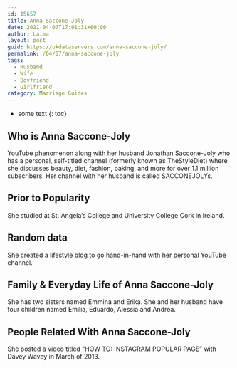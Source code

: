 ```yaml
---
id: 15657
title: Anna Saccone-Joly
date: 2021-04-07T17:01:31+00:00
author: Laima
layout: post
guid: https://ukdataservers.com/anna-saccone-joly/
permalink: /04/07/anna-saccone-joly
tags:
  - Husband
  - Wife
  - Boyfriend
  - Girlfriend
category: Marriage Guides
---
```


* some text
{: toc}


## Who is Anna Saccone-Joly
                  
                  
                  
YouTube phenomenon along with her husband Jonathan Saccone-Joly who has a personal, self-titled channel (formerly known as TheStyleDiet) where she discusses beauty, diet, fashion, baking, and more for over 1.1 million subscribers. Her channel with her husband is called SACCONEJOLYs. 
                  
              
            
              
            
                
                
                
## Prior to Popularity
                  
                  
                  
She studied at St. Angela&#8217;s College and University College Cork in Ireland. 
                  
              
            
              
            
                
                
                
## Random data
                  
                  
                  
She created a lifestyle blog to go hand-in-hand with her personal YouTube channel.
                  
              
            
              
            
                
                
                
## Family & Everyday Life of Anna Saccone-Joly
                  
                  
                  
She has two sisters named Emmina and Erika. She and her husband have four children named Emilia, Eduardo, Alessia and Andrea. 
                  
              
            
              
            
                
                
                
## People Related With Anna Saccone-Joly
                  
                  
                  
She posted a video titled &#8220;HOW TO: INSTAGRAM POPULAR PAGE&#8221; with Davey Wavey in March of 2013. 
                  
              
            
              
            
                
              
            
              
              
            
            
              
            
          
          
          